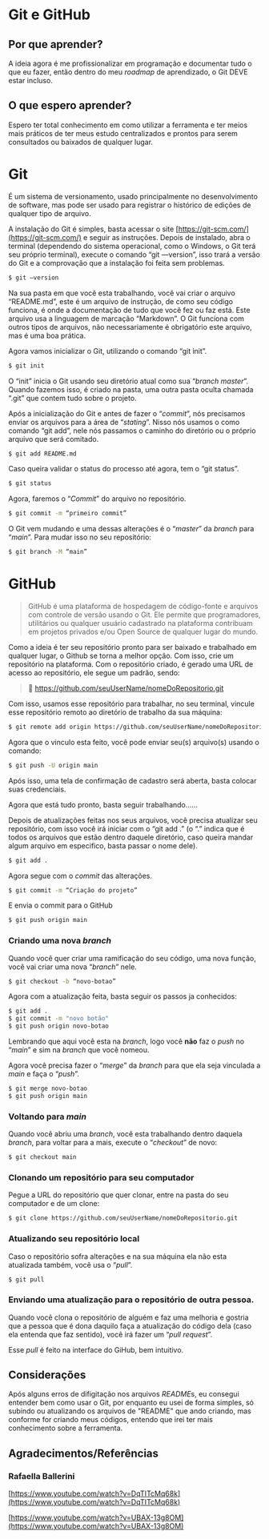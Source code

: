 # Git e GitHub

## Por que aprender?

A ideia agora é me profissionalizar em programação e documentar tudo o que eu fazer, então dentro do meu *roadmap* de aprendizado, o Git DEVE estar incluso.

## O que espero aprender?

Espero ter total conhecimento em como utilizar a ferramenta e ter meios mais práticos de ter meus estudo centralizados e prontos para serem consultados ou baixados de qualquer lugar.

# Git

É um sistema de versionamento, usado principalmente no desenvolvimento de software, mas pode ser usado para registrar o histórico de edições de qualquer tipo de arquivo.

A instalação do Git é simples, basta acessar o site [https://git-scm.com/](https://git-scm.com/) e seguir as instruções. Depois de instalado, abra o terminal (dependendo do sistema operacional, como o Windows, o Git terá seu próprio terminal), execute o comando “git —version”, isso trará a versão do Git e a comprovação que a instalação foi feita sem problemas.

```bash
$ git —version
```

Na sua pasta em que você esta trabalhando, você vai criar o arquivo “README.md”, este é um arquivo de instrução, de como seu código funciona, é onde a documentação de tudo que você fez ou faz está. Este arquivo usa a linguagem de marcação “Markdown”. O Git funciona com outros tipos de arquivos, não necessariamente é obrigatório este arquivo, mas é uma boa prática.

Agora vamos inicializar o Git, utilizando o comando “git init”.

```bash
$ git init
```

O “init” inicia o Git usando seu diretório atual como sua “*branch master*”. Quando fazemos isso, é criado na pasta, uma outra pasta oculta chamada “.git” que contem tudo sobre o projeto.

Após a inicialização do Git e antes de fazer o “*commit*”, nós precisamos enviar os arquivos para a área de “*stating*”. Nisso nós usamos o como comando “git add”, nele nós passamos o caminho do diretório ou o próprio arquivo que será comitado.

```bash
$ git add README.md
```

Caso queira validar o status do processo até agora, tem o “git status”.

```bash
$ git status
```

Agora, faremos o “*Commit*” do arquivo no repositório.

```bash
$ git commit -m “primeiro commit”
```

O Git vem mudando e uma dessas alterações é o “*master*” da *branch* para “*main*”. Para mudar isso no seu repositório:

```bash
$ git branch -M “main”
```

# GitHub

> GitHub é uma plataforma de hospedagem de código-fonte e arquivos com controle de versão usando o Git. Ele permite que programadores, utilitários ou qualquer usuário cadastrado na plataforma contribuam em projetos privados e/ou Open Source de qualquer lugar do mundo.
> 

Como a ideia é ter seu repositório pronto para ser baixado e trabalhado em qualquer lugar, o Github se torna a melhor opção. Com isso, crie um repositório na plataforma. Com o repositório criado, é gerado uma URL de acesso ao repositório, ele segue um padrão, sendo:

> 📖 https://github.com/seuUserName/nomeDoRepositorio.git


Com isso, usamos esse repositório para trabalhar, no seu terminal, vincule esse repositório remoto ao diretório de trabalho da sua máquina:

```bash
$ git remote add origin https://github.com/seuUserName/nomeDoRepositorio.git
```

Agora que o vinculo esta feito, você pode enviar seu(s) arquivo(s) usando o comando:

```bash
$ git push -U origin main
```

Após isso, uma tela de confirmação de cadastro será aberta, basta colocar suas credenciais.

Agora que está tudo pronto, basta seguir trabalhando......

Depois de atualizações feitas nos seus arquivos, você precisa atualizar seu repositório, com isso você irá iniciar com o “git add .” (o “.” indica que é todos os arquivos que estão dentro daquele diretório, caso queira mandar algum arquivo em especifico, basta passar o nome dele).

```bash
$ git add .
```

Agora segue com o *commit* das alterações.

```bash
$ git commit -m “Criação do projeto”
```

E envia o commit para o GitHub

```bash
$ git push origin main
```

### Criando uma nova *branch*

Quando você quer criar uma ramificação do seu código, uma nova função, você vai criar uma nova “*branch*” nele.

```bash
$ git checkout -b “novo-botao” 
```

Agora com a atualização feita, basta seguir os passos ja conhecidos:

```bash
$ git add .
$ git commit -m "novo botão"
$ git push origin novo-botao
```

Lembrando que aqui você esta na *branch*, logo você **não** faz o *push* no “*main*” e sim na *branch* que você nomeou.

Agora você precisa fazer o “*merge*” da *branch* para que ela seja vinculada a *main* e faça o “*push*”.

```bash
$ git merge novo-botao
$ git push origin main
```

### Voltando para *main*

Quando você abriu uma *branch*, você esta trabalhando dentro daquela *branch*, para voltar para a mais, execute o “*checkout*” de novo:

```bash
$ git checkout main
```

### Clonando um repositório para seu computador

Pegue a URL do repositório que quer clonar, entre na pasta do seu computador e de um clone:

```bash
$ git clone https://github.com/seuUserName/nomeDoRepositorio.git
```

### Atualizando seu repositório local

Caso o repositório sofra alterações e na sua máquina ela não esta atualizada também, você usa o “*pull*”.

```bash
$ git pull
```

### Enviando uma atualização para o repositório de outra pessoa.

Quando você clona o repositório de alguém e faz uma melhoria e gostria que a pessoa que é dona daquilo faça a atualização do código dela (caso ela entenda que faz sentido), você irá fazer um “*pull request*”.

Esse *pull* é feito na interface do GiHub, bem intuitivo.


## Considerações
Após alguns erros de difigitação nos arquivos *README*s, eu consegui entender bem como usar o Git, por enquanto eu usei de forma simples, só subindo ou atualizando os arquivos de "README" que ando criando, mas conforme for criando meus códigos, entendo que irei ter mais conhecimento sobre a ferramenta.
## Agradecimentos/Referências

### Rafaella Ballerini

[https://www.youtube.com/watch?v=DqTITcMq68k](https://www.youtube.com/watch?v=DqTITcMq68k)

[https://www.youtube.com/watch?v=UBAX-13g8OM](https://www.youtube.com/watch?v=UBAX-13g8OM)